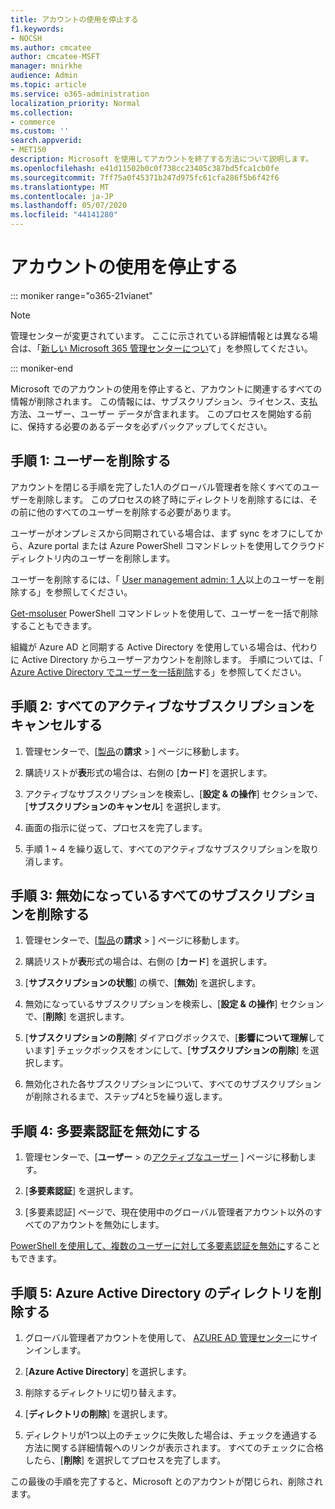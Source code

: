 ```yaml
---
title: アカウントの使用を停止する
f1.keywords:
- NOCSH
ms.author: cmcatee
author: cmcatee-MSFT
manager: mnirkhe
audience: Admin
ms.topic: article
ms.service: o365-administration
localization_priority: Normal
ms.collection:
- commerce
ms.custom: ''
search.appverid:
- MET150
description: Microsoft を使用してアカウントを終了する方法について説明します。
ms.openlocfilehash: e41d11502b0c0f738cc23405c387bd5fca1cb0fe
ms.sourcegitcommit: 7ff75a0f45371b247d975fc61cfa286f5b6f42f6
ms.translationtype: MT
ms.contentlocale: ja-JP
ms.lasthandoff: 05/07/2020
ms.locfileid: "44141280"
---
```

# <a name="close-your-account"></a>アカウントの使用を停止する

::: moniker range="o365-21vianet"

> [!NOTE]
> 管理センターが変更されています。 ここに示されている詳細情報とは異なる場合は、「[新しい Microsoft 365 管理センターについ](https://docs.microsoft.com/microsoft-365/admin/microsoft-365-admin-center-preview?view=o365-21vianet)て」を参照してください。

::: moniker-end

Microsoft でのアカウントの使用を停止すると、アカウントに関連するすべての情報が削除されます。 この情報には、サブスクリプション、ライセンス、支払方法、ユーザー、ユーザー データが含まれます。 このプロセスを開始する前に、保持する必要のあるデータを必ずバックアップしてください。

## <a name="step-1-delete-users"></a>手順 1: ユーザーを削除する

アカウントを閉じる手順を完了した1人のグローバル管理者を除くすべてのユーザーを削除します。 このプロセスの終了時にディレクトリを削除するには、その前に他のすべてのユーザーを削除する必要があります。

ユーザーがオンプレミスから同期されている場合は、まず sync をオフにしてから、Azure portal または Azure PowerShell コマンドレットを使用してクラウドディレクトリ内のユーザーを削除します。

ユーザーを削除するには、「 <a href="https://docs.microsoft.com/office365/admin/add-users/delete-a-user?view=o365-worldwide#user-management-admin-delete-one-or-more-users-from-office-365">User management admin: 1 人</a>以上のユーザーを削除する」を参照してください。

<a href="https://go.microsoft.com/fwlink/?linkid=842230">Get-msoluser</a> PowerShell コマンドレットを使用して、ユーザーを一括で削除することもできます。

組織が Azure AD と同期する Active Directory を使用している場合は、代わりに Active Directory からユーザーアカウントを削除します。 手順については、「 <a href="https://docs.microsoft.com/azure/active-directory/users-groups-roles/users-bulk-delete">Azure Active Directory でユーザーを一括削除</a>する」を参照してください。

## <a name="step-2-cancel-all-active-subscriptions"></a>手順 2: すべてのアクティブなサブスクリプションをキャンセルする

1. 管理センターで、[<a href="https://go.microsoft.com/fwlink/p/?linkid=842054" target="_blank">製品</a>の**請求** > ] ページに移動します。

2. 購読リストが**表**形式の場合は、右側の [**カード**] を選択します。

3. アクティブなサブスクリプションを検索し、[**設定 & の操作**] セクションで、[**サブスクリプションのキャンセル**] を選択します。

4. 画面の指示に従って、プロセスを完了します。

5. 手順 1 ~ 4 を繰り返して、すべてのアクティブなサブスクリプションを取り消します。

## <a name="step-3-delete-all-disabled-subscriptions"></a>手順 3: 無効になっているすべてのサブスクリプションを削除する

1. 管理センターで、[<a href="https://go.microsoft.com/fwlink/p/?linkid=842054" target="_blank">製品</a>の**請求** > ] ページに移動します。

2. 購読リストが**表**形式の場合は、右側の [**カード**] を選択します。

3. [**サブスクリプションの状態**] の横で、[**無効**] を選択します。

4. 無効になっているサブスクリプションを検索し、[**設定 & の操作**] セクションで、[**削除**] を選択します。

5. [**サブスクリプションの削除**] ダイアログボックスで、[**影響について理解**しています] チェックボックスをオンにして、[**サブスクリプションの削除**] を選択します。

6. 無効化された各サブスクリプションについて、すべてのサブスクリプションが削除されるまで、ステップ4と5を繰り返します。

## <a name="step-4-disable-multi-factor-authentication"></a>手順 4: 多要素認証を無効にする

1. 管理センターで、[**ユーザー** > の<a href="https://go.microsoft.com/fwlink/p/?linkid=834822" target="_blank">アクティブなユーザー</a> ] ページに移動します。

2. [**多要素認証**] を選択します。

3. [多要素認証] ページで、現在使用中のグローバル管理者アカウント以外のすべてのアカウントを無効にします。

<a href="https://docs.microsoft.com/azure/active-directory/authentication/howto-mfa-userstates#change-state-using-powershell">PowerShell を使用して、複数のユーザーに対して多要素認証を無効に</a>することもできます。

## <a name="step-5-delete-the-directory-in-azure-active-directory"></a>手順 5: Azure Active Directory のディレクトリを削除する

1. グローバル管理者アカウントを使用して、 <a href="https://aad.portal.azure.com/" target="_blank">AZURE AD 管理センター</a>にサインインします。

2. [**Azure Active Directory**] を選択します。

3. 削除するディレクトリに切り替えます。

4. [**ディレクトリの削除**] を選択します。

5. ディレクトリが1つ以上のチェックに失敗した場合は、チェックを通過する方法に関する詳細情報へのリンクが表示されます。 すべてのチェックに合格したら、[**削除**] を選択してプロセスを完了します。

この最後の手順を完了すると、Microsoft とのアカウントが閉じられ、削除されます。
